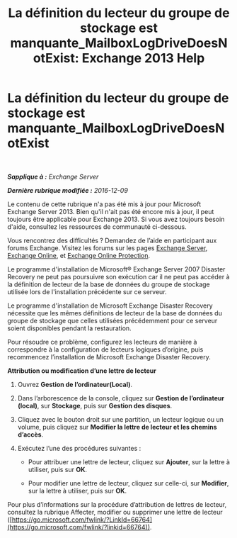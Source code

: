 ﻿---
title: 'La définition du lecteur du groupe de stockage est manquante_MailboxLogDriveDoesNotExist: Exchange 2013 Help'
TOCTitle: La définition du lecteur du groupe de stockage est manquante_MailboxLogDriveDoesNotExist
ms:assetid: fe210f29-60cb-4d34-877e-1356a21dc02a
ms:mtpsurl: https://technet.microsoft.com/fr-fr/library/ms.exch.setupreadiness.mailboxlogdrivedoesnotexist(v=EXCHG.150)
ms:contentKeyID: 50479646
ms.date: 04/24/2018
mtps_version: v=EXCHG.150
ms.translationtype: HT
---

# La définition du lecteur du groupe de stockage est manquante\_MailboxLogDriveDoesNotExist

 

_**Sapplique à :** Exchange Server_

_**Dernière rubrique modifiée :** 2016-12-09_

Le contenu de cette rubrique n'a pas été mis à jour pour Microsoft Exchange Server 2013. Bien qu'il n'ait pas été encore mis à jour, il peut toujours être applicable pour Exchange 2013. Si vous avez toujours besoin d'aide, consultez les ressources de communauté ci-dessous.

Vous rencontrez des difficultés ? Demandez de l’aide en participant aux forums Exchange. Visitez les forums sur les pages [Exchange Server](https://go.microsoft.com/fwlink/p/?linkid=60612), [Exchange Online](https://go.microsoft.com/fwlink/p/?linkid=267542), et [Exchange Online Protection](https://go.microsoft.com/fwlink/p/?linkid=285351).

Le programme d'installation de Microsoft® Exchange Server 2007 Disaster Recovery ne peut pas poursuivre son exécution car il ne peut pas accéder à la définition de lecteur de la base de données du groupe de stockage utilisée lors de l'installation précédente sur ce serveur.

Le programme d'installation de Microsoft Exchange Disaster Recovery nécessite que les mêmes définitions de lecteur de la base de données du groupe de stockage que celles utilisées précédemment pour ce serveur soient disponibles pendant la restauration.

Pour résoudre ce problème, configurez les lecteurs de manière à correspondre à la configuration de lecteurs logiques d’origine, puis recommencez l’installation de Microsoft Exchange Disaster Recovery.

**Attribution ou modification d’une lettre de lecteur**

1.  Ouvrez **Gestion de l’ordinateur(Local)**.

2.  Dans l’arborescence de la console, cliquez sur **Gestion de l’ordinateur (local)**, sur **Stockage**, puis sur **Gestion des disques**.

3.  Cliquez avec le bouton droit sur une partition, un lecteur logique ou un volume, puis cliquez sur **Modifier la lettre de lecteur et les chemins d’accès**.

4.  Exécutez l’une des procédures suivantes :
    
      - Pour attribuer une lettre de lecteur, cliquez sur **Ajouter**, sur la lettre à utiliser, puis sur **OK**.
    
      - Pour modifier une lettre de lecteur, cliquez sur celle-ci, sur **Modifier**, sur la lettre à utiliser, puis sur **OK**.

Pour plus d’informations sur la procédure d’attribution de lettres de lecteur, consultez la rubrique Affecter, modifier ou supprimer une lettre de lecteur ([https://go.microsoft.com/fwlink/?LinkId=66764](https://go.microsoft.com/fwlink/?linkid=66764)).

